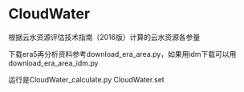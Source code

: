# CloudWater

根据云水资源评估技术指南（2016版）计算的云水资源各参量

下载era5再分析资料参考download_era_area.py，如果用idm下载可以用download_era_area_idm.py

运行是CloudWater_calculate.py CloudWater.set

